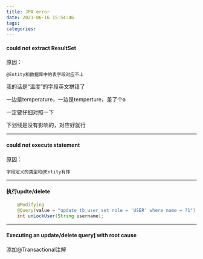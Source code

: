 ```yaml
---
title: JPA error
date: 2021-06-16 15:54:46
tags:
categories:
---
```




#### could not extract ResultSet

原因：

```
@Entity和数据库中的表字段对应不上
```

我的话是“温度”的字段英文拼错了

一边是temperature，一边是temperture，差了个a

一定要仔细对照一下

下划线是没有影响的，对应好就行

---

#### could not execute statement

原因：

```
字段定义的类型和@Entity有悖
```

---

#### 执行updte/delete

```java
    @Modifying
    @Query(value = "update tb_user set role = 'USER' where name = ?1")
    int unLockUser(String username);
```



---

#### Executing an update/delete query] with root cause

添加@Transactional注解